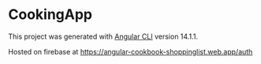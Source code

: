 # CookingApp

This project was generated with [Angular CLI](https://github.com/angular/angular-cli) version 14.1.1.

Hosted on firebase at https://angular-cookbook-shoppinglist.web.app/auth
